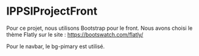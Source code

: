 # IPPSIProjectFront
Pour ce projet, nous utilisons Bootstrap pour le front. Nous avons choisi le thème Flatly sur le site :  https://bootswatch.com/flatly/

Pour le navbar, le bg-pimary est utilisé. 
